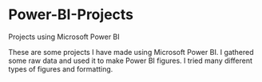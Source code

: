 # Power-BI-Projects
Projects using Microsoft Power BI

These are some projects I have made using Microsoft Power BI. I gathered some raw data and used it to make Power BI figures. I tried many different types of figures and formatting.
